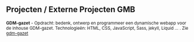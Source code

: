 Projecten **/ Externe Projecten GMB**
-------------------------------------

<small>**GDM-gazet** - Opdracht: bedenk, ontwerp en programmeer een dynamische webapp voor de inhouse GDM-gazet. Technologieën: HTML, CSS, JavaScript, Sass, jekyll, Liquid ... . Zie [gdm-gazet](http://www.arteveldehogeschool.be/gdmgazet/)</small>